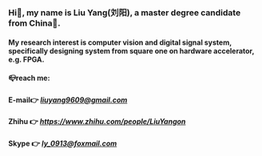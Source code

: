 ### Hi👋, my name is Liu Yang(刘阳), a master degree candidate from China🐼.
#### My research interest is computer vision and digital signal system, specifically designing system from square one on hardware accelerator, e.g. FPGA.

#### 📪reach me: 
#### E-mail👉 *liuyang9609@gmail.com*
#### Zhihu 👉 *https://www.zhihu.com/people/LiuYangon*
#### Skype 👉 *ly_0913@foxmail.com*


<!--
**liuyang9609/liuyang9609** is a ✨ _special_ ✨ repository because its `README.md` (this file) appears on your GitHub profile.

Here are some ideas to get you started:

- 🔭 I’m currently working on ...
- 🌱 I’m currently learning ...
- 👯 I’m looking to collaborate on ...
- 🤔 I’m looking for help with ...
- 💬 Ask me about ...
- 📫 How to reach me: ...
- 😄 Pronouns: ...
- ⚡ Fun fact: ...
-->
